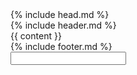 <!DOCTYPE html>
<html lang="en">
  {% include head.md %}
  <body>
    <div class="mx-4 lg:px-0">
      {% include header.md %}
      <div class="container mx-auto">
        {{ content }}
      </div>
      {% include footer.md %}
    </div>
    <div id="chat-container" class="hidden speech-bubble">
      <input type="text" id="chat-input" maxlength="40" autocomplete="off" />
      <div id="hidden-div"></div>
      <div id="messages"></div>
    </div>
    <script type="module">
    import 'https://cdn.skypack.dev/emoji-picker-element';
    </script>
    <script src="https://cdn.socket.io/4.5.4/socket.io.min.js"></script>
    <script src="/assets/js/animations.js"></script>
    <script src="/assets/js/emoji-funtime.js?v=0.11"></script>
    <script src="/assets/js/image-lazyloader.js"></script>
  </body>
</html>
